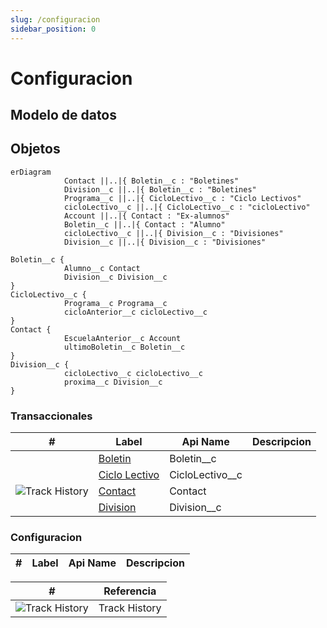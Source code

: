 ```yaml
---
slug: /configuracion
sidebar_position: 0
---
```


# Configuracion

## Modelo de datos

<!-- START autogenerated-objects -->

## Objetos

```mermaid
erDiagram
            Contact ||..|{ Boletin__c : "Boletines"
            Division__c ||..|{ Boletin__c : "Boletines"
            Programa__c ||..|{ CicloLectivo__c : "Ciclo Lectivos"
            cicloLectivo__c ||..|{ CicloLectivo__c : "cicloLectivo"
            Account ||..|{ Contact : "Ex-alumnos"
            Boletin__c ||..|{ Contact : "Alumno"
            cicloLectivo__c ||..|{ Division__c : "Divisiones"
            Division__c ||..|{ Division__c : "Divisiones"

Boletin__c {
            Alumno__c Contact
            Division__c Division__c
}
CicloLectivo__c {
            Programa__c Programa__c
            cicloAnterior__c cicloLectivo__c
}
Contact {
            EscuelaAnterior__c Account
            ultimoBoletin__c Boletin__c
}
Division__c {
            cicloLectivo__c cicloLectivo__c
            proxima__c Division__c
}

```

### Transaccionales

| #                                                              | Label                                                  | Api Name          | Descripcion |
| -------------------------------------------------------------- | ------------------------------------------------------ | ----------------- | ----------- |
| <div class="icons"></div>                                      | [Boletin](/diccionarios/objects/Boletin__c)            | Boletin\_\_c      |             |
| <div class="icons"></div>                                      | [Ciclo Lectivo](/diccionarios/objects/CicloLectivo__c) | CicloLectivo\_\_c |             |
| <div class="icons">![Track History](/img/tracker_60.png)</div> | [Contact](/diccionarios/objects/Contact)               | Contact           |             |
| <div class="icons"></div>                                      | [Division](/diccionarios/objects/Division__c)          | Division\_\_c     |             |

### Configuracion

| #   | Label | Api Name | Descripcion |
| --- | ----- | -------- | ----------- |

| #                                                              | Referencia    |
| -------------------------------------------------------------- | ------------- |
| <div class="icons">![Track History](/img/tracker_60.png)</div> | Track History |

<!-- END autogenerated-objects -->
